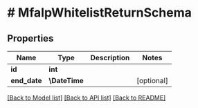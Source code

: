 # # MfaIpWhitelistReturnSchema

## Properties

Name | Type | Description | Notes
------------ | ------------- | ------------- | -------------
**id** | **int** |  |
**end_date** | **\DateTime** |  | [optional]

[[Back to Model list]](../../README.md#models) [[Back to API list]](../../README.md#endpoints) [[Back to README]](../../README.md)
